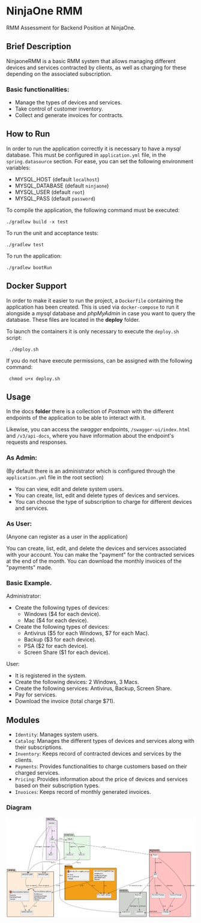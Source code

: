 # NinjaOne RMM

RMM Assessment for Backend Position at NinjaOne. 

## Brief Description

NinjaoneRMM is a basic RMM system that allows managing different devices and services contracted by clients, as well as charging for these depending on the associated subscription.

### Basic functionalities:

- Manage the types of devices and services.
- Take control of customer inventory.
- Collect and generate invoices for contracts.

## How to Run

In order to run the application correctly it is necessary to have a *mysql* database. This must be configured in `application.yml` file, in the `spring.datasource` section. For ease, you can set the following environment variables:

- MYSQL_HOST (default `localhost`)
- MYSQL_DATABASE (default `ninjaone`)
- MYSQL_USER (default `root`)
- MYSQL_PASS (default `password`)

To compile the application, the following command must be executed:

    ./gradlew build -x test

To run the unit and acceptance tests:

    ./gradlew test

To run the application:

    ./gradlew bootRun

## Docker Support

In order to make it easier to run the project, a `Dockerfile` containing the application has been created. This is used via `docker-compose` to run it alongside a *mysql* database and *phpMyAdmin* in case you want to query the database. These files are located in the **deploy** folder.

To launch the containers it is only necessary to execute the `deploy.sh` script:

     ./deploy.sh


If you do not have execute permissions, can be assigned with the following command:

     chmod u+x deploy.sh

## Usage

In the docs **folder** there is a collection of *Postman* with the different endpoints of the application to be able to interact with it.

Likewise, you can access the *swagger* endpoints, `/swagger-ui/index.html` and `/v3/api-docs`, where you have information about the endpoint's requests and responses.

### As Admin:
    
(By default there is an administrator which is configured through the `application.yml` file in the root section)

- You can view, edit and delete system users.
- You can create, list, edit and delete types of devices and services.
- You can choose the type of subscription to charge for different devices and services.


### As User:

(Anyone can register as a user in the application)

You can create, list, edit, and delete the devices and services associated with your account.
You can make the "payment" for the contracted services at the end of the month.
You can download the monthly invoices of the "payments" made.


### Basic Example.

Administrator:
- Create the following types of devices:
  - Windows ($4 for each device).
  - Mac ($4 for each device).
- Create the following types of devices:
  - Antivirus ($5 for each Windows, $7 for each Mac).
  - Backup ($3 for each device).
  - PSA ($2 for each device).
  - Screen Share ($1 for each device).

User:
- It is registered in the system.
- Create the following devices: 2 Windows, 3 Macs.
- Create the following services: Antivirus, Backup, Screen Share.
- Pay for services.
- Download the invoice (total charge $71).

## Modules

- `Identity`: Manages system users.
- `Catalog`: Manages the different types of devices and services along with their subscriptions.
- `Inventory`: Keeps record of contracted devices and services by the clients.
- `Payments`: Provides functionalities to charge customers based on their charged services.
- `Pricing`: Provides information about the price of devices and services based on their subscription types.
- `Invoices`: Keeps record of monthly generated invoices.

### Diagram
![modules](./docs/modules-diagram.png)